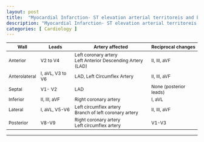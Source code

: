 ```yaml
---
layout: post
title:  "Myocardial Infarction- ST elevation arterial territoreis and ECG leads"
description: "Myocardial Infarction- ST elevation arterial territoreis and ECG leads"
categories: [ Cardiology ]
---
```


<table style="font-size: 12px !important;" class="table table-bordered table-striped">
<thead>
  <tr>
    <th>Wall</th>
    <th>Leads</th>
    <th>Artery affected</th>
    <th>Reciprocal changes</th>
  </tr>
</thead>
<tbody>
  <tr>
    <td>Anterior</td>
    <td>V2 to V4</td>
    <td>Left coronary artery<br>Left Anterior Descending Artery (LAD)</td>
    <td>II, III, aVF</td>
  </tr>
  <tr>
    <td>Anterolateral</td>
    <td>I, aVL, V3 to V6</td>
    <td>LAD, Left Circumflex Artery</td>
    <td>II, III, aVF</td>
  </tr>
  <tr>
    <td>Septal </td>
    <td>V1- V2 </td>
    <td>LAD</td>
    <td>None (posterior leads)</td>
  </tr>
  <tr>
    <td>Inferior </td>
    <td>II, III, aVF</td>
    <td>Right coronary artery</td>
    <td>I, aVL</td>
  </tr>
  <tr>
    <td>Lateral</td>
    <td>I, aVL, V5-V6</td>
    <td>Left circumflex artery<br>Branch of left coronary artery</td>
    <td>II, III, aVF</td>
  </tr>
  <tr>
    <td>Posterior</td>
    <td>V8-V9</td>
    <td>Right coronary artery <br>Left circumflex artery </td>
    <td>V1-V3</td>
  </tr>
</tbody>
</table>

---